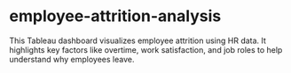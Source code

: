 # employee-attrition-analysis
This Tableau dashboard visualizes employee attrition using HR data. It highlights key factors like overtime, work satisfaction, and job roles to help understand why employees leave.
